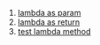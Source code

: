 1. [lambda as param](lambda_as_param/LambdaAsParam.java)
2. [lambda as return](lambda_as_result/LambdaAsResult.java)
3. [test lambda method](test_lambda_method/TestLambdaMethod.java)
